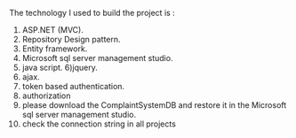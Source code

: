 The technology I used to build the project is :

1) ASP.NET (MVC).
2) Repository Design pattern.
3) Entity framework.
4) Microsoft sql server management studio.
5) java script.
6)jquery.
7) ajax.
8) token based authentication.
9) authorization
10) please download the ComplaintSystemDB and restore it in the Microsoft sql server management studio.
11) check the connection string in all projects
